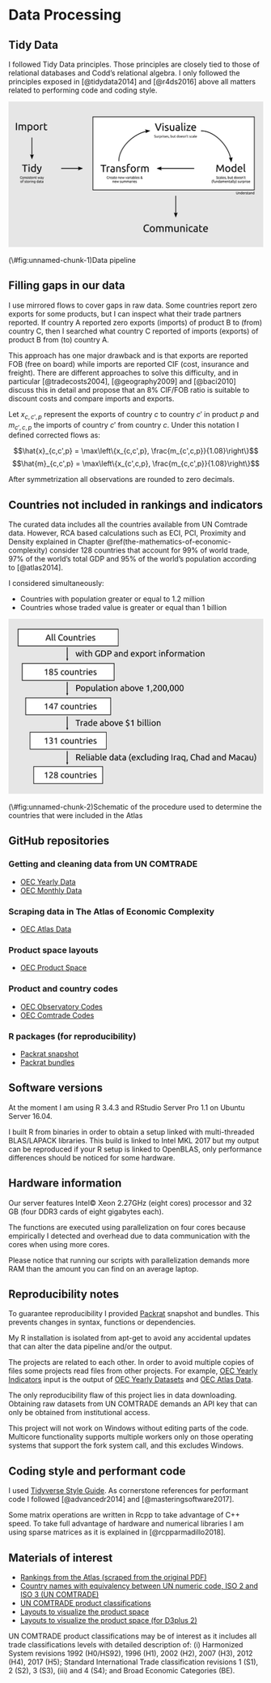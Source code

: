# Data Processing

## Tidy Data

I followed Tidy Data principles. Those principles are closely tied to those of relational databases and Codd’s relational algebra. I only followed the principles exposed in [@tidydata2014] and [@r4ds2016] above all matters related to performing code and coding style.

<div class="figure">
<img src="fig/tidy-data.svg" alt="Data pipeline"  />
<p class="caption">(\#fig:unnamed-chunk-1)Data pipeline</p>
</div>

## Filling gaps in our data

I use mirrored flows to cover gaps in raw data. Some countries report zero exports for some products, but I can inspect what their trade partners reported. If country A reported zero exports (imports) of product B to (from) country C, then I searched what country C reported of imports (exports) of product B from (to) country A.

This approach has one major drawback and is that exports are reported FOB (free on board) while imports are reported CIF (cost, insurance and freight). There are different approaches to solve this difficulty, and in particular [@tradecosts2004], [@geography2009] and [@baci2010] discuss this in detail and propose that an 8% CIF/FOB ratio is suitable to discount costs and compare imports and exports.

Let $x_{c,c',p}$ represent the exports of country $c$ to country $c'$ in product $p$ and $m_{c',c,p}$ the imports of country $c'$ from country $c$. Under this notation I defined corrected flows as:

$$\hat{x}_{c,c',p} = \max\left\{x_{c,c',p}, \frac{m_{c',c,p}}{1.08}\right\}$$
$$\hat{m}_{c,c',p} = \max\left\{x_{c',c,p}, \frac{m_{c,c',p}}{1.08}\right\}$$

After symmetrization all observations are rounded to zero decimals.

<!--
## Classification conversion in monthly data

As [UN COMTRADE](https://comtrade.un.org/data/) states: "Monthly datasets may mix codes from multiple HS revisions and are provided as is except for standardization of trade flow and partner information, as well as conversion to US dollars."

Our solution to obtain tidy datasets was to convert all HS codes available in raw datasets to HS rev 2007. In \@ref(materials-of-interest) I provide links to correspondence tables that allow us to do that conversion process.
-->

## Countries not included in rankings and indicators

The curated data includes all the countries available from UN Comtrade data. However, RCA based calculations such as ECI, PCI, Proximity and Density explained in Chapter \@ref(the-mathematics-of-economic-complexity) consider 128 countries that account for 99% of world trade, 97% of the world’s total GDP and 95% of the world’s population according to [@atlas2014].

I considered simultaneously:

* Countries with population greater or equal to 1.2 million
* Countries whose traded value is greater or equal than 1 billion

<div class="figure">
<img src="fig/countries.svg" alt="Schematic of the procedure used to determine the countries that were included in the Atlas"  />
<p class="caption">(\#fig:unnamed-chunk-2)Schematic of the procedure used to determine the countries that were included in the Atlas</p>
</div>

## GitHub repositories

### Getting and cleaning data from UN COMTRADE

* [OEC Yearly Data](https://github.com/pachamaltese/oec-yearly-datasets)
* [OEC Monthly Data](https://github.com/pachamaltese/oec-monthly-datasets)

### Scraping data in The Atlas of Economic Complexity

* [OEC Atlas Data](https://github.com/pachamaltese/oec-atlas-data)

### Product space layouts

* [OEC Product Space](https://github.com/pachamaltese/oec-product-space)

### Product and country codes

* [OEC Observatory Codes](https://github.com/pachamaltese/oec-observatory-codes)
* [OEC Comtrade Codes](https://github.com/pachamaltese/oec-comtrade-codes)

### R packages (for reproducibility)

* [Packrat snapshot](https://github.com/pachamaltese/oec-packages-snapshot/)
* [Packrat bundles](https://github.com/pachamaltese/oec-bundles)

## Software versions

At the moment I am using R 3.4.3 and RStudio Server Pro 1.1 on Ubuntu Server 16.04.

I built R from binaries in order to obtain a setup linked with multi-threaded BLAS/LAPACK libraries. This build is linked to Intel MKL 2017 but my output can be reproduced if your R setup is linked to OpenBLAS, only performance differences should be noticed for some hardware.

## Hardware information

Our server features Intel© Xeon 2.27GHz (eight cores) processor and 32 GB (four DDR3 cards of eight gigabytes each).

The functions are executed using parallelization on four cores because empirically I detected and overhead due to data communication with the cores when using more cores.

Please notice that running our scripts with parallelization demands more RAM than the amount you can find on an average laptop. 

## Reproducibility notes

To guarantee reproducibility I provided [Packrat](https://rstudio.github.io/packrat/) snapshot and bundles. This prevents changes in syntax, functions or dependencies.

My R installation is isolated from apt-get to avoid any accidental updates that can alter the data pipeline and/or the output.

The projects are related to each other. In order to avoid multiple copies of files some projects read files from other projects. For example, [OEC Yearly Indicators](https://github.com/pachamaltese/oec-yearly-indicators) input is the output of [OEC Yearly Datasets](https://github.com/pachamaltese/oec-yearly-datasets) and [OEC Atlas Data](https://github.com/pachamaltese/oec-atlas-data).

The only reproducibility flaw of this project lies in data downloading. Obtaining raw datasets from UN COMTRADE demands an API key that can only be obtained from institutional access.

This project will not work on Windows without editing parts of the code. Multicore functionality supports multiple workers only on those operating systems that support the fork system call, and this excludes Windows.

## Coding style and performant code

I used [Tidyverse Style Guide](http://style.tidyverse.org/). As cornerstone references for performant code I followed [@advancedr2014] and [@masteringsoftware2017].

Some matrix operations are written in Rcpp to take advantage of C++ speed. To take full advantage of hardware and numerical libraries I am using sparse matrices as it is explained in [@rcpparmadillo2018].

## Materials of interest

* [Rankings from the Atlas (scraped from the original PDF)](https://github.com/pachamaltese/oec-atlas-data/tree/master/2-scraped-tables)
* [Country names with equivalency between UN numeric code, ISO 2 and ISO 3 (UN COMTRADE)](https://github.com/pachamaltese/oec-comtrade-codes/blob/master/country-codes.xls?raw=true)
* [UN COMTRADE product classifications](https://github.com/pachamaltese/oec-comtrade-codes/blob/master/official-list-of-comtrade-codes.xlsx?raw=true)
* [Layouts to visualize the product space](https://github.com/pachamaltese/oec-product-space/tree/master/hs92-sitc/2-layouts-d3plus1)
* [Layouts to visualize the product space (for D3plus 2)](https://github.com/pachamaltese/oec-product-space/tree/master/hs92-sitc/3-layouts-d3plus2)

UN COMTRADE product classifications may be of interest as it includes all trade classifications levels with detailed description of: (i) Harmonized System revisions 1992 (H0/HS92), 1996 (H1), 2002 (H2), 2007 (H3), 2012 (H4), 2017 (H5); Standard International Trade classification revisions 1 (S1), 2 (S2), 3 (S3), (iii) and 4 (S4); and Broad Economic Categories (BE).
